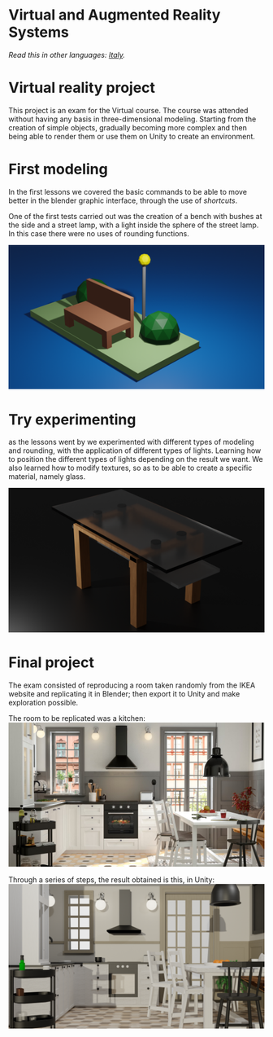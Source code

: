 # Virtual and Augmented Reality Systems
*Read this in other languages: [Italy](README.IT.md).*

# Virtual reality project

This project is an exam for the Virtual course. 
The course was attended without having any basis in three-dimensional modeling. 
Starting from the creation of simple objects, gradually becoming more complex and then being able to render them or use them on Unity to create an environment.

# First modeling
In the first lessons we covered the basic commands to be able to move better in the blender graphic interface, through the use of *shortcuts*.

One of the first tests carried out was the creation of a bench with bushes at the side and a street lamp, with a light inside the sphere of the street lamp. In this case there were no uses of rounding functions.

![Header](./photo/prova0.png)

# Try experimenting 
as the lessons went by we experimented with different types of modeling and rounding, with the application of different types of lights. Learning how to position the different types of lights depending on the result we want. We also learned how to modify textures, so as to be able to create a specific material, namely glass. 

![Header](./photo/tavolo.png)

# Final project 
The exam consisted of reproducing a room taken randomly from the IKEA website and replicating it in Blender; then export it to Unity and make exploration possible.

The room to be replicated was a kitchen: 
![Header](./photo/IMG_8346.png)

Through a series of steps, the result obtained is this, in Unity:
![Header](./photo/cucina.png)

